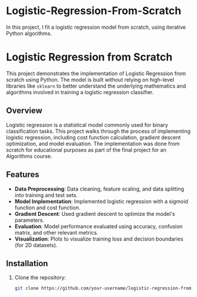# Logistic-Regression-From-Scratch
In this project, I fit a logistic regression model from scratch, using iterative Python algorithms.

# Logistic Regression from Scratch

This project demonstrates the implementation of Logistic Regression from scratch using Python. The model is built without relying on high-level libraries like `sklearn` to better understand the underlying mathematics and algorithms involved in training a logistic regression classifier.

## Overview

Logistic regression is a statistical model commonly used for binary classification tasks. This project walks through the process of implementing logistic regression, including cost function calculation, gradient descent optimization, and model evaluation. The implementation was done from scratch for educational purposes as part of the final project for an Algorithms course.

## Features

- **Data Preprocessing**: Data cleaning, feature scaling, and data splitting into training and test sets.
- **Model Implementation**: Implemented logistic regression with a sigmoid function and cost function.
- **Gradient Descent**: Used gradient descent to optimize the model's parameters.
- **Evaluation**: Model performance evaluated using accuracy, confusion matrix, and other relevant metrics.
- **Visualization**: Plots to visualize training loss and decision boundaries (for 2D datasets).

## Installation

1. Clone the repository:
   ```bash
   git clone https://github.com/your-username/logistic-regression-from-scratch.git
